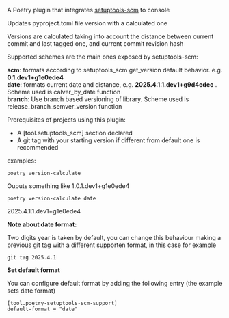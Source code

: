 A Poetry plugin that integrates [setuptools-scm](https://pypi.org/project/setuptools-scm/) to console

Updates pyproject.toml file version with a calculated one

Versions are calculated taking into account the distance between current commit and last tagged one, and current commit revision hash

Supported schemes are the main ones exposed by setuptools-scm:

**scm**: formats according to setuptools_scm get_version default behavior. e.g. **0.1.dev1+g1e0ede4**    
**date**: formats current date and distance, e.g. **2025.4.1.1.dev1+g9d4edec** . Scheme used is calver_by_date function     
**branch**: Use branch based versioning of library. Scheme used is release_branch_semver_version function     

Prerequisites of projects using this plugin:

* A [tool.setuptools_scm] section declared
* A git tag with your starting version if different from default one is recommended

examples:

    poetry version-calculate
Ouputs something like 1.0.1.dev1+g1e0ede4

    poetry version-calculate date
2025.4.1.1.dev1+g1e0ede4

**Note about date format:**

Two digits year is taken by default, you can change this behaviour making a previous git tag with a different supporten format, in this case for example 

    git tag 2025.4.1

**Set default format**

You can configure default format by adding the following entry (the example sets date format)

    [tool.poetry-setuptools-scm-support]
    default-format = "date"



